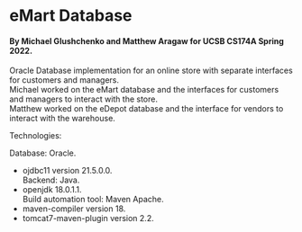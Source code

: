 # eMart Database
#### By Michael Glushchenko and Matthew Aragaw for UCSB CS174A Spring 2022.

Oracle Database implementation for an online store with separate interfaces for customers and managers.<br />
Michael worked on the eMart database and the interfaces for customers and managers to interact with the store.<br />
Matthew worked on the eDepot database and the interface for vendors to interact with the warehouse.

Technologies:

Database: Oracle.
  - ojdbc11 version 21.5.0.0.<br />
Backend: Java.
  - openjdk 18.0.1.1.<br />
Build automation tool: Maven Apache.
  - maven-compiler version 18.
  - tomcat7-maven-plugin version 2.2.
